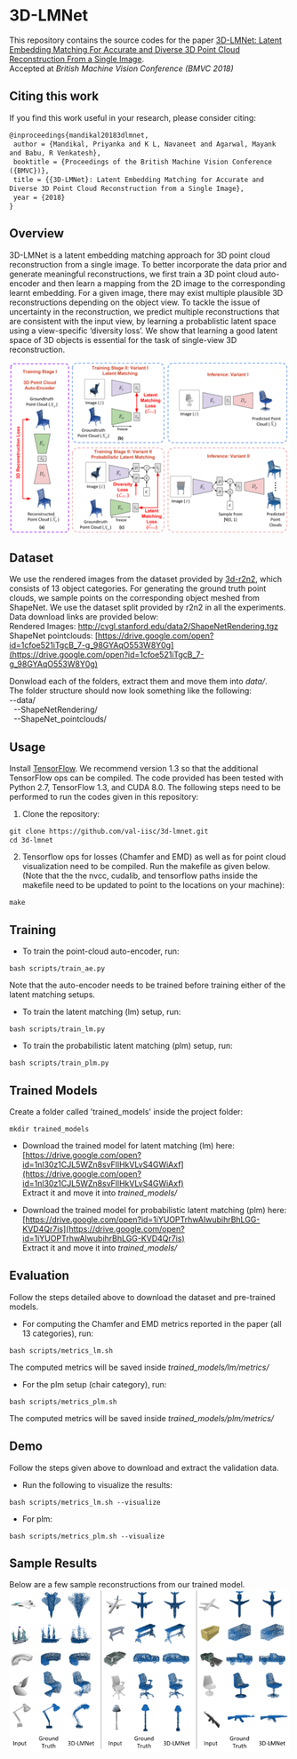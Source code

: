 # 3D-LMNet
This repository contains the source codes for the paper [3D-LMNet: Latent Embedding Matching For Accurate and Diverse 3D Point Cloud Reconstruction From a Single Image](https://arxiv.org/abs/1807.07796).</br>
Accepted at *British Machine Vision Conference (BMVC 2018)*

## Citing this work
If you find this work useful in your research, please consider citing:
```
@inproceedings{mandikal20183dlmnet,
 author = {Mandikal, Priyanka and K L, Navaneet and Agarwal, Mayank and Babu, R Venkatesh},
 booktitle = {Proceedings of the British Machine Vision Conference ({BMVC})},
 title = {{3D-LMNet}: Latent Embedding Matching for Accurate and Diverse 3D Point Cloud Reconstruction from a Single Image},
 year = {2018}
}
```

## Overview
3D-LMNet is a latent embedding matching approach for 3D point cloud reconstruction from a single image. To better incorporate the data prior and generate meaningful reconstructions, we first train a 3D point cloud auto-encoder and then learn a mapping from the 2D image to the corresponding learnt embedding. For a given image, there may exist multiple plausible 3D reconstructions depending on the object view. To tackle the issue of uncertainty in the reconstruction, we predict multiple reconstructions that are consistent with the input view, by learning a probablistic latent space using a view-specific ‘diversity loss’. We show that learning a good latent space of 3D objects is essential for the task of single-view 3D reconstruction.

![Overview of 3D-LMNet](images/approach_overview.png)

## Dataset
We use the rendered images from the dataset provided by <a href="https://github.com/chrischoy/3D-R2N2" target="_blank" >3d-r2n2</a>, which consists of 13 object categories. For generating the ground truth point clouds, we sample points on the corresponding object meshed from ShapeNet. We use the dataset split provided by r2n2 in all the experiments. Data download links are provided below:<br>
Rendered Images: http://cvgl.stanford.edu/data2/ShapeNetRendering.tgz<br>
ShapeNet pointclouds: [https://drive.google.com/open?id=1cfoe521iTgcB_7-g_98GYAqO553W8Y0g](https://drive.google.com/open?id=1cfoe521iTgcB_7-g_98GYAqO553W8Y0g)

Donwload each of the folders, extract them and move them into *data/*.<br>
The folder structure should now look something like the following:<br>
--data/<br>
&nbsp;&nbsp;--ShapeNetRendering/<br>
&nbsp;&nbsp;--ShapeNet_pointclouds/<br>

## Usage
Install [TensorFlow](https://www.tensorflow.org/install/). We recommend version 1.3 so that the additional TensorFlow ops can be compiled. The code provided has been tested with Python 2.7, TensorFlow 1.3, and CUDA 8.0. The following steps need to be performed to run the codes given in this repository:

1. Clone the repository:
```shell
git clone https://github.com/val-iisc/3d-lmnet.git
cd 3d-lmnet
```
2. Tensorflow ops for losses (Chamfer and EMD) as well as for point cloud visualization need to be compiled. Run the makefile as given below. (Note that the the nvcc, cudalib, and tensorflow paths inside the makefile need to be updated to point to the locations on your machine):
```shell
make
```

## Training
- To train the point-cloud auto-encoder, run:
```shell
bash scripts/train_ae.py
```
Note that the auto-encoder needs to be trained before training either of the latent matching setups.

- To train the latent matching (lm) setup, run:
```shell
bash scripts/train_lm.py
```

- To train the probabilistic latent matching (plm) setup, run:
```shell
bash scripts/train_plm.py
```

## Trained Models
Create a folder called 'trained_models' inside the project folder:
```
mkdir trained_models
```
- Download the trained model for latent matching (lm) here:<br>
[https://drive.google.com/open?id=1nl30z1CJL5WZn8svFllHkVLvS4GWiAxf](https://drive.google.com/open?id=1nl30z1CJL5WZn8svFllHkVLvS4GWiAxf) <br>
Extract it and move it into *trained_models/*

- Download the trained model for probabilistic latent matching (plm) here:<br>
[https://drive.google.com/open?id=1iYUOPTrhwAIwubihrBhLGG-KVD4Qr7is](https://drive.google.com/open?id=1iYUOPTrhwAIwubihrBhLGG-KVD4Qr7is) <br>
Extract it and move it into *trained_models/*

## Evaluation
Follow the steps detailed above to download the dataset and pre-trained models.

- For computing the Chamfer and EMD metrics reported in the paper (all 13 categories), run:
```shell
bash scripts/metrics_lm.sh
```
The computed metrics will be saved inside *trained_models/lm/metrics/*

- For the plm setup (chair category), run:
```shell
bash scripts/metrics_plm.sh
```
The computed metrics will be saved inside *trained_models/plm/metrics/*

## Demo
Follow the steps given above to download and extract the validation data.

- Run the following to visualize the results:
```shell
bash scripts/metrics_lm.sh --visualize
```

- For plm:
```shell
bash scripts/metrics_plm.sh --visualize
```

## Sample Results
Below are a few sample reconstructions from our trained model.
![3D-LMNet_sample_results](images/sample_results.png)

